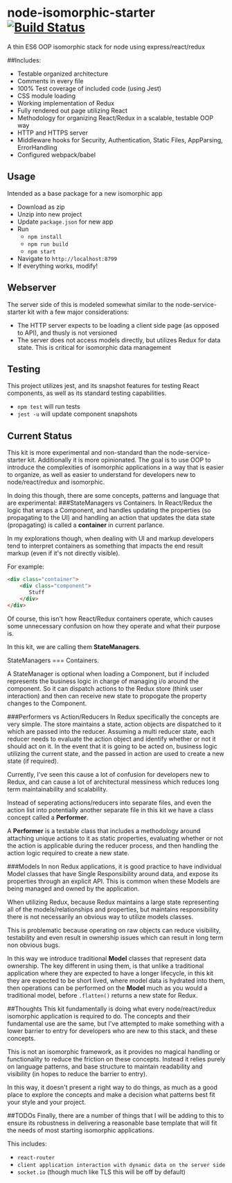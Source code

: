 # node-isomorphic-starter [![Build Status](https://travis-ci.org/anyuzer/node-isomorphic-starter.svg?branch=master)](https://travis-ci.org/anyuzer/node-isomorphic-starter)
A thin ES6 OOP isomorphic stack for node using express/react/redux

##Includes:
* Testable organized architecture
* Comments in every file
* 100% Test coverage of included code (using Jest)
* CSS module loading
* Working implementation of Redux
* Fully rendered out page utilizing React
* Methodology for organizing React/Redux in a scalable, testable OOP way
* HTTP and HTTPS server
* Middleware hooks for Security, Authentication, Static Files, AppParsing, ErrorHandling
* Configured webpack/babel

## Usage
Intended as a base package for a new isomorphic app
* Download as zip
* Unzip into new project
* Update `package.json` for new app
* Run
    * `npm install`
    * `npm run build`
    * `npm start`
* Navigate to `http://localhost:8799`
* If everything works, modify!

## Webserver
The server side of this is modeled somewhat similar to the node-service-starter kit with a few major considerations:
* The HTTP server expects to be loading a client side page (as opposed to API), and thusly is not versioned
* The server does not access models directly, but utilizes Redux for data state. This is critical for isomorphic data management

## Testing
This project utilizes jest, and its snapshot features for testing React components, as well as its standard testing capabilities.
* `npm test` will run tests
* `jest -u` will update component snapshots

## Current Status
This kit is more experimental and non-standard than the node-service-starter kit. Additionally it is more opinionated. The goal is to use OOP to introduce the complexities of isomorphic applications in a way that is easier to organize, as well as easier to understand for developers new to node/react/redux and isomorphic.

In doing this though, there are some concepts, patterns and language that are experimental:
###StateManagers vs Containers.
In React/Redux the logic that wraps a Component, and handles updating the properties (so propagating to the UI) and handling an action that updates the data state (propagating) is called a **container** in current parlance.

In my explorations though, when dealing with UI and markup developers tend to interpret containers as something that impacts the end result markup (even if it's not directly visible).

For example:
```html
<div class="container">
    <div class="component">
       Stuff
    </div>
</div>
```

Of course, this isn't how React/Redux containers operate, which causes some unnecessary confusion on how they operate and what their purpose is.

In this kit, we are calling them **StateManagers**.

StateManagers === Containers.

A StateManager is optional when loading a Component, but if included represents the business logic in charge of managing i/o around the component. So it can dispatch actions to the Redux store (think user interaction) and then can receive new state to propogate the property changes to the Component.

###Performers vs Action/Reducers
In Redux specifically the concepts are very simple. The store maintains a state, action objects are dispatched to it which are passed into the reducer. Assuming a multi reducer state, each reducer needs to evaluate the action object and identify whether or not it should act on it. In the event that it is going to be acted on, business logic utilizing the current state, and the passed in action are used to create a new state (if required).

Currently, I've seen this cause a lot of confusion for developers new to Redux, and can cause a lot of architectural messiness which reduces long term maintainability and scalability.

Instead of seperating actions/reducers into separate files, and even the action list into potentially another separate file in this kit we have a class concept called a **Performer**.

A **Performer** is a testable class that includes a methodology around attaching unique actions to it as static properties, evaluating whether or not the action is applicable during the reducer process, and then handling the action logic required to create a new state.

###Models
In non Redux applications, it is good practice to have individual Model classes that have Single Responsibility around data, and expose its properties through an explicit API. This is common when these Models are being managed and owned by the application.

When utilizing Redux, because Redux maintains a large state representing all of the models/relationships and properties, but maintains responsibility there is not necessarily an obvious way to utilize models classes.

This is problematic because operating on raw objects can reduce visibility, testability and even result in ownership issues which can result in long term non obvious bugs.

In this way we introduce traditional **Model** classes that represent data ownership. The key different in using them, is that unlike a traditional application where they are expected to have a longer lifecycle, in this kit they are expected to be short lived, where model data is hydrated into them, then operations can be performed on the **Model** much as you would a traditional model, before `.flatten()` returns a new state for Redux.

##Thoughts
This kit fundamentally is doing what every node/react/redux isomorphic application is required to do. The concepts and their fundamental use are the same, but I've attempted to make something with a lower barrier to entry for developers who are new to this stack, and these concepts.

This is not an isomorphic framework, as it provides no magical handling or functionality to reduce the friction on these concepts. Instead it relies purely on language patterns, and base structure to maintain readability and visibility (in hopes to reduce the barrier to entry).

In this way, it doesn't present a right way to do things, as much as a good place to explore the concepts and make a decision what patterns best fit your style and your project.

##TODOs
Finally, there are a number of things that I will be adding to this to ensure its robustness in delivering a reasonable base template that will fit the needs of most starting isomorphic applications.

This includes:
* `react-router`
* `client application interaction with dynamic data on the server side`
* `socket.io` (though much like TLS this will be off by default)
